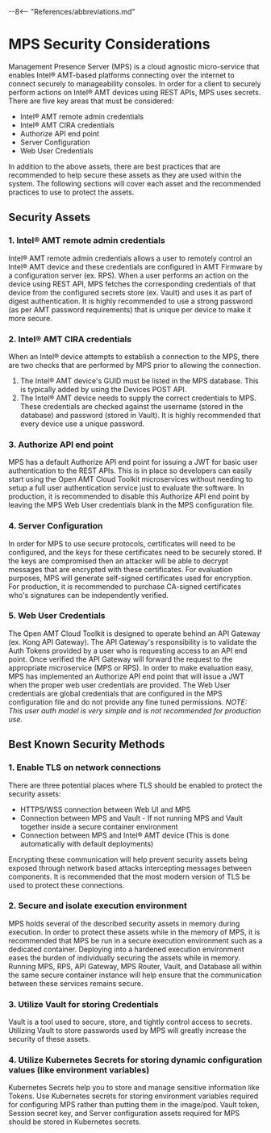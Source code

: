--8<-- "References/abbreviations.md"
# MPS Security Considerations

Management Presence Server (MPS) is a cloud agnostic micro-service that enables Intel® AMT-based platforms connecting over the internet to connect securely to manageability consoles. In order for a client to securely perform actions on Intel® AMT devices using REST APIs, MPS uses secrets. There are five key areas that must be considered:

* Intel® AMT remote admin credentials
* Intel&reg; AMT CIRA credentials
* Authorize API end point
* Server Configuration
* Web User Credentials

In addition to the above assets, there are best practices that are recommended to help secure these assets as they are used within the system.  The following sections will cover each asset and the recommended practices to use to protect the assets.


## Security Assets

### 1. Intel&reg; AMT remote admin credentials
Intel&reg; AMT remote admin credentials allows a user to remotely control an Intel&reg; AMT device and these credentials are configured in AMT Firmware by a configuration server (ex. RPS). When a user performs an action on the device using REST API, MPS fetches the corresponding credentials of that device from the configured secrets store (ex. Vault) and uses it as part of digest authentication. It is highly recommended to use a strong password (as per AMT password requirements) that is unique per device to make it more secure.

### 2. Intel&reg; AMT CIRA credentials
When an Intel&reg; device attempts to establish a connection to the MPS, there are two checks that are performed by MPS prior to allowing the connection.  
1. The Intel&reg; AMT device's GUID must be listed in the MPS database.  This is typically added by using the Devices POST API.  
2. The Intel&reg; AMT device needs to supply the correct credentials to MPS.  These credentials are checked against the username (stored in the database) and password (stored in Vault).  It is highly recommended that every device use a unique password.

### 3. Authorize API end point
MPS has a default Authorize API end point for issuing a JWT for basic user authentication to the REST APIs.  This is in place so developers can easily start using the Open AMT Cloud Toolkit microservices without needing to setup a full user authentication service just to evaluate the software.  In production, it is recommended to disable this Authorize API end point by leaving the MPS Web User credentials blank in the MPS configuration file.

### 4. Server Configuration
In order for MPS to use secure protocols, certificates will need to be configured, and the keys for these certificates need to be securely stored. If the keys are compromised then an attacker will be able to decrypt messages that are encrypted with these certificates.  For evaluation purposes, MPS will generate self-signed certificates used for encryption.  For production, it is recommended to purchase CA-signed certificates who's signatures can be independently verified.

### 5. Web User Credentials
The Open AMT Cloud Toolkit is designed to operate behind an API Gateway (ex. Kong API Gateway).  The API Gateway's responsibility is to validate the Auth Tokens provided by a user who is requesting access to an API end point.  Once verified the API Gateway will forward the request to the appropriate microservice (MPS or RPS).  In order to make evaluation easy, MPS has implemented an Authorize API end point that will issue a JWT when the proper web user credentials are provided.  The Web User credentials are global credentials that are configured in the MPS configuration file and do not provide any fine tuned permissions.  *NOTE: This user auth model is very simple and is not recommended for production use.*  


## Best Known Security Methods

### 1. Enable TLS on network connections
There are three potential places where TLS should be enabled to protect the security assets:

* HTTPS/WSS connection between Web UI and MPS
* Connection between MPS and Vault - If not running MPS and Vault together inside a secure container environment
* Connection between MPS and Intel® AMT device (This is done automatically with default deployments)

Encrypting these communication will help prevent security assets being exposed through network based attacks intercepting messages between components. It is recommended that the most modern version of TLS be used to protect these connections.

### 2. Secure and isolate execution environment
MPS holds several of the described security assets in memory during execution.  In order to protect these assets while in the memory of MPS, it is recommended that MPS be run in a secure execution environment such as a dedicated container. Deploying into a hardened execution environment eases the burden of individually securing the assets while in memory.  Running MPS, RPS, API Gateway, MPS Router, Vault, and Database all within the same secure container instance will help ensure that the communication between these services remains secure.

### 3. Utilize Vault for storing Credentials
Vault is a tool used to secure, store, and tightly control access to secrets. Utilizing Vault to store passwords used by MPS will greatly increase the security of these assets.

### 4. Utilize Kubernetes Secrets for storing dynamic configuration values (like environment variables)
Kubernetes Secrets help you to store and manage sensitive information like Tokens. Use Kubernetes secrets for storing environment variables required for configuring MPS rather than putting them in the image/pod. Vault token, Session secret key, and Server configuration assets required for MPS should be stored in Kubernetes secrets.

<br>
